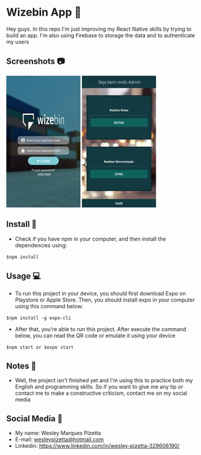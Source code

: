 # Wizebin App :truck:

Hey guys. In this repo I'm just improving my React Native skills by trying to build an app. I'm also using Firebase to storage the data and to authenticate my users

## Screenshots :camera:

![login](login-page.jpg)
![home](home-page.jpg)

## Install :floppy_disk:

* Check if you have npm in your computer, and then install the dependencies using:

```
$npm install
```

## Usage :computer:

* To run this project in your device, you should first download Expo on Playstore or  Apple Store. Then, you should install expo in your computer using this command below:

```
$npm install -g expo-cli
```

* After that, you're able to run this project. After execute the command below, you can read the QR code or emulate it using your device

```
$npm start or $expo start
```

## Notes :notebook:

* Well, the project isn't finished yet and I'm using this to practice both my English and programming skills. So if you want to give me any tip or contact me to make a constructive criticism, contact me on my social media

## Social Media :bust_in_silhouette:

* My name: Wesley Marques Pizetta
* E-mail: wesleypizetta@hotmail.com
* Linkedin: https://www.linkedin.com/in/wesley-pizetta-329606190/
